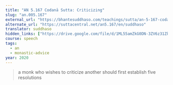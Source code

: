 ```yaml
---
title: "AN 5.167 Codanā Sutta: Criticizing"
slug: "an.005.167"
external_url: "https://bhantesuddhaso.com/teachings/sutta/an-5-167-codana-sutta/"
alternate_url: "https://suttacentral.net/an5.167/en/suddhaso"
translator: suddhaso
hidden_links: ["https://drive.google.com/file/d/1ML55amZkG0DN-3ZV6z31Zkl14cQJFk4s/view?usp=drivesdk"]
course: speech
tags:
  - an
  - monastic-advice
year: 2020
---
```


> a monk who wishes to criticize another should first establish five resolutions
